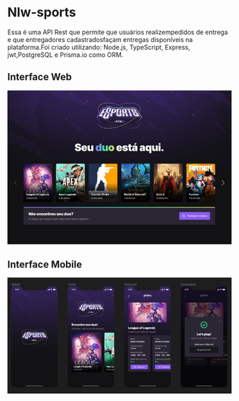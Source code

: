 # Nlw-sports
Essa é uma API Rest que permite que usuários realizempedidos de entrega e que entregadores cadastradosfaçam entregas disponíveis na plataforma.Foi criado utilizando: Node.js, TypeScript, Express, jwt,PostgreSQL e Prisma.io como ORM.

## Interface Web
![interface web](https://github.com/Thiago-Protasio/Nlw-eSports/blob/36a091debaaa4ba5f379f34a74b1b0e0ba274372/readmeWeb.jpg)

## Interface Mobile
![interface mobile](https://github.com/Thiago-Protasio/Nlw-eSports/blob/378d119773a198da139c38ea7127dba3687bf5d1/readmeMobile.jpg)
